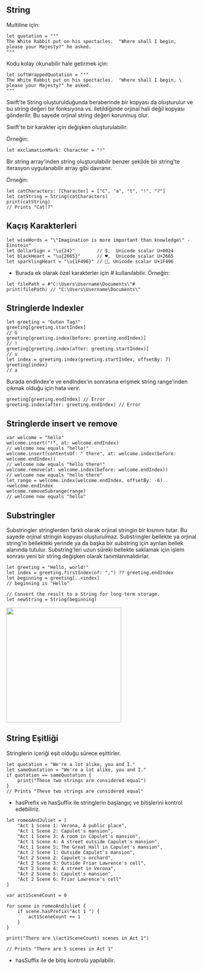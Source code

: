 ## String

Multiline için:

```
let quotation = """
The White Rabbit put on his spectacles.  "Where shall I begin,
please your Majesty?" he asked.
"""
```

Kodu kolay okunabilir hale getirmek için:

```
let softWrappedQuotation = """
The White Rabbit put on his spectacles.  "Where shall I begin, \
please your Majesty?" he asked.
"""
```

Swift'te String oluşturulduğunda beraberinde bir kopyası da oluşturulur ve bu string değeri bir fonksiyona vs. iletildiğinde orjinal hali değil kopyası gönderilir. Bu sayede orjinal string değeri korunmuş olur.

Swift'te bir karakter için değişken oluşturulabilir.

Örneğin:

```
let exclamationMark: Character = "!"
```

Bir string array'inden string oluşturulabilir benzer şekilde bir string'te iterasyon uygulanabilir array gibi davranır.

Örneğin:

```
let catCharacters: [Character] = ["C", "a", "t", "!", "?"]
let catString = String(catCharacters)
print(catString)
// Prints "Cat!?"
```


## Kaçış Karakterleri

```
let wiseWords = "\"Imagination is more important than knowledge\" - Einstein"
let dollarSign = "\u{24}"        // $,  Unicode scalar U+0024
let blackHeart = "\u{2665}"      // ♥,  Unicode scalar U+2665
let sparklingHeart = "\u{1F496}" // 💖, Unicode scalar U+1F496
```

- Burada ek olarak özel karakterler için # kullanılabilir. Örneğin:

```
let filePath = #"C:\Users\Username\Documents\"#
print(filePath) // "C:\Users\Username\Documents\"
```


## Stringlerde Indexler

```
let greeting = "Guten Tag!"
greeting[greeting.startIndex]
// G
greeting[greeting.index(before: greeting.endIndex)]
// !
greeting[greeting.index(after: greeting.startIndex)]
// u
let index = greeting.index(greeting.startIndex, offsetBy: 7)
greeting[index]
// a
```
Burada endIndex'e ve endIndex'in sonrasına erişmek string range'inden çıkmak olduğu için hata verir.

```
greeting[greeting.endIndex] // Error
greeting.index(after: greeting.endIndex) // Error
```

## Stringlerde insert ve remove

```
var welcome = "hello"
welcome.insert("!", at: welcome.endIndex)
// welcome now equals "hello!"
welcome.insert(contentsOf: " there", at: welcome.index(before: welcome.endIndex))
// welcome now equals "hello there!"
welcome.remove(at: welcome.index(before: welcome.endIndex))
// welcome now equals "hello there"
let range = welcome.index(welcome.endIndex, offsetBy: -6)..<welcome.endIndex
welcome.removeSubrange(range)
// welcome now equals "hello"
```

## Substringler

Substringler stringlerden farklı olarak orjinal stringin bir kısmını tutar. Bu sayede orjinal stringin kopyası oluşturulmaz. Substringler bellekte ya orjinal string'in bellekteki yerinde ya da başka bir substring için ayrılan bellek alanında tutulur. Substring'leri uzun süreki bellekte saklamak için işlem sonrası yeni bir string değişken olarak tanımlanmalıdırlar.

```
let greeting = "Hello, world!"
let index = greeting.firstIndex(of: ",") ?? greeting.endIndex
let beginning = greeting[..<index]
// beginning is "Hello"

// Convert the result to a String for long-term storage.
let newString = String(beginning)
```

<img src="https://docs.swift.org/swift-book/images/stringSubstring~dark@2x.png" width="300" height="300">

## String Eşitliği

Stringlerin içeriği eşit olduğu sürece eşittirler.

```
let quotation = "We're a lot alike, you and I."
let sameQuotation = "We're a lot alike, you and I."
if quotation == sameQuotation {
    print("These two strings are considered equal")
}
// Prints "These two strings are considered equal"
```

- hasPrefix ve hasSuffix ile stringlerin başlangıç ve bitişlerini kontrol edebiliriz.


```
let romeoAndJuliet = [
    "Act 1 Scene 1: Verona, A public place",
    "Act 1 Scene 2: Capulet's mansion",
    "Act 1 Scene 3: A room in Capulet's mansion",
    "Act 1 Scene 4: A street outside Capulet's mansion",
    "Act 1 Scene 5: The Great Hall in Capulet's mansion",
    "Act 2 Scene 1: Outside Capulet's mansion",
    "Act 2 Scene 2: Capulet's orchard",
    "Act 2 Scene 3: Outside Friar Lawrence's cell",
    "Act 2 Scene 4: A street in Verona",
    "Act 2 Scene 5: Capulet's mansion",
    "Act 2 Scene 6: Friar Lawrence's cell"
]

var act1SceneCount = 0

for scene in romeoAndJuliet {
    if scene.hasPrefix("Act 1 ") {
        act1SceneCount += 1
    }
}

print("There are \(act1SceneCount) scenes in Act 1")

// Prints "There are 5 scenes in Act 1"
```

- hasSuffix ile de bitiş kontrolü yapılabilir.

